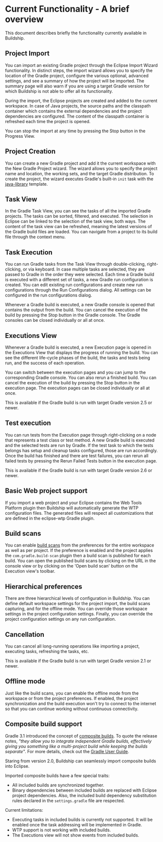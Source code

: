 # Current Functionality - A brief overview

This document describes briefly the functionality currently available in Buildship.


## Project Import

You can import an existing Gradle project through the Eclipse Import Wizard functionality. In distinct
steps, the import wizard allows you to specify the location of the Gradle project, configure the various
optional, advanced settings, and see a summary of how the project will be imported. The summary page will
also warn if you are using a target Gradle version for which Buildship is not able to offer all its functionality.

During the import, the Eclipse projects are created and added to the current workspace. In case of Java projects,
the source paths and the classpath container which contains the external dependencies and the project dependencies are
configured. The content of the classpath container is refreshed each time the project is opened.

You can stop the import at any time by pressing the Stop button in the Progress View.


## Project Creation

You can create a new Gradle project and add it the current workspace with the New Gradle Project wizard. The wizard allows you to specify the project name and location, the working sets, and the target Gradle distribution. To create the project, the wizard executes Gradle's built-in `init` task with the [java-library](https://docs.gradle.org/current/userguide/build_init_plugin.html#sec:build_init_tasks) template.  


## Task View

In the Gradle Task View, you can see the tasks of all the imported Gradle projects. The tasks can be sorted, filtered,
and executed. The selection in Eclipse can be linked to the selection of the task view, both ways. The content of
the task view can be refreshed, meaning the latest versions of the Gradle build files are loaded. You can navigate from
a project to its build file through the context menu.


## Task Execution

You can run Gradle tasks from the Task View through double-clicking, right-clicking, or via keyboard. In case multiple
tasks are selected, they are passed to Gradle in the order they were selected. Each time a Gradle build is executed with a
different set of tasks, a new Gradle run configuration is created. You can edit existing run configurations and create new
run configurations through the Run Configurations dialog. All settings can be configured in the run configurations dialog.

Whenever a Gradle build is executed, a new Gradle console is opened that contains the output from the build. You can cancel
the execution of the build by pressing the Stop button in the Gradle console. The Gradle consoles can be closed individually
or all at once.

## Executions View

Whenever a Gradle build is executed, a new Execution page is opened in the Executions View that displays the progress of running the build. You can see the different life-cycle phases of the build, the tasks and tests being run, and the success of each operation.

You can switch between the execution pages and you can jump to the corresponding Gradle console. You can also rerun a finished build. You can cancel the execution of the build by pressing the Stop button in the execution page. The execution pages can be closed individually or all at once.

This is available if the Gradle build is run with target Gradle version 2.5 or newer.


## Test execution

You can run tests from the Execution page through right-clicking on a node that represents a test class or test method. A new Gradle build is executed and the selected tests are run by Gradle. If the test task to which the tests belongs has setup and cleanup tasks configured, those are run accordingly. Once the build has finished and there are test failures, you can rerun all failed tests by pressing the Rerun Failed Tests button in the execution page.

This is available if the Gradle build is run with target Gradle version 2.6 or newer.

## Basic Web project support

If you import a web project and your Eclipse contains the Web Tools Platform plugin then Buildship will automatically generate the WTP configuration files. The generated files will respect all customizations that are defined in the eclipse-wtp Gradle plugin.

## Build scans

You can enable [build scans](https://scans.gradle.com/) from the preferences for the entire workspace as well as per project. If the preference is enabled and the project applies the `com.gradle.build-scan` plugin then a build scan is published for each build. You can open the published build scans by clicking on the URL in the console view or by clicking on the 'Open build scan' button on the Execution view's toolbar.

## Hierarchical preferences

There are three hierarchical levels of configuration in Buildship. You can define default workspace settings for the project import, the build scans capturing, and for the offline mode. You can override those workspace settings in the project configuration settings. Finally, you can override the project configuration settings on any run configuration.

## Cancellation

You can cancel all long-running operations like importing a project, executing tasks, refreshing the tasks, etc.

This is available if the Gradle build is run with target Gradle version 2.1 or newer.

## Offline mode

Just like the build scans, you can enable the offline mode from the workspace or from the project preferences. If enabled, the project synchronization and the build execution won't try to connect to the internet so that you can continue working without continuous connectivity. 

## Composite build support

Gradle 3.1 introduced the concept of [composite builds](https://docs.gradle.org/3.1/release-notes#composite-builds). To quote the release notes,
_"they allow you to integrate independent Gradle builds, effectively giving you something like a multi-project build while keeping the builds
separate"_. For more details, check out the [Gradle User Guide](https://docs.gradle.org/current/userguide/composite_builds.html).

Staring from version 2.0, Buildship can seamlessly import composite builds into Eclipse.

Imported composite builds have a few special traits:
- All included builds are synchronized together.
- Binary dependencies between included builds are replaced with Eclipse project dependencies. Also, the included build dependency substitution
rules declared in the `settings.gradle` file are respected.

Current limitations:
- Executing tasks in included builds is currently not supported. It will be enabled once the task addressing will be implemented in Gradle.
- WTP support is not working with included builds.
- The Executions view will not show events from included builds.
